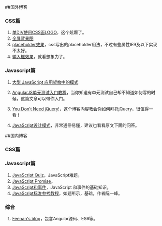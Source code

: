 ##国外博客
### CSS篇 ###
1. [单DIV使用CSS画LOGO](http://lynnandtonic.github.io/a-single-div/)，这个炫爆了。  
2. [全屏背景图](http://cdn.sixrevisions.com/0431-01_responsive_background_image_demo/responsive-full-background-image-demo.html)   
3. [placeholder效果](http://blog.circleci.com/adaptive-placeholders/)，css写出的placeholder用法，不过有些属性IE9及以下实现不太好。 
4. [输入框效果](http://tympanus.net/Development/TextInputEffects/)，就看想象力了。

### Javascript篇 ###
1. [大型 JavaScript 应用架构中的模式](http://nuysoft.com/2013/08/13/large-scale-javascript/)   
2. [AngularJS单元测试入门教程](http://www.ng-newsletter.com/advent2013/#!/day/19)，当你知道有单元测试自己却不知道如何写的时候，这篇文章可以带你入门。  
3. [You Don't Need jQuery!](http://blog.garstasio.com/)，这个博客内容教会你如何拜托jQuery，很值得一看！

4. [JavaScript设计模式](http://www.codingserf.com/)，非常通俗易懂，建议也看看原文下面的问答。


##国内博客
### CSS篇 ###


### Javascript篇 ###
1. [JavaScript Quiz](http://zxhfighter.github.io/blog/javascript/2013/03/15/javascript-quiz-remark.html)，JavaScript难题。
2. [JavaScript Promise](http://www.html5rocks.com/zh/tutorials/es6/promises/)。
3. [JavaScript和事件](http://yujiangshui.com/javascript-event/)，JavaScript 和事件的基础知识。
4. [JavaScript标准参考教程](http://javascript.ruanyifeng.com/)，如题所示，基础，作者阮一峰。

### 综合 ###
1. [Feenan's blog](http://www.ifeenan.com/)，包含Angular源码、ES6等。
